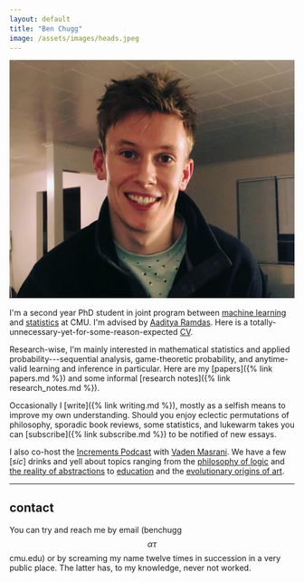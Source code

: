 ```yaml
---
layout: default
title: "Ben Chugg"
image: /assets/images/heads.jpeg
---
```


<img id='headerim' src="/assets/images/me.jpg">
<p id="caption"></p>

I'm a second year PhD student in joint program between [machine learning](https://www.ml.cmu.edu/) and [statistics](https://www.cmu.edu/dietrich/statistics-datascience/index.html) at CMU. I'm advised by [Aaditya Ramdas](https://www.stat.cmu.edu/~aramdas/).  Here is a totally-unnecessary-yet-for-some-reason-expected [CV](assets/files/cv.pdf).

Research-wise, I'm mainly interested in mathematical statistics and applied probability---sequential analysis, game-theoretic probability, and anytime-valid learning and inference in particular. Here are 
my [papers]({% link papers.md %}) and some informal [research notes]({% link research_notes.md %}). 

Occasionally I [write]({% link writing.md %}), mostly as a selfish means to improve my own understanding. Should you enjoy eclectic permutations of philosophy, sporadic book reviews, some statistics, and lukewarm takes you can [subscribe]({% link subscribe.md %}) to be notified of new essays. 

I also co-host the [Increments Podcast](https://www.incrementspodcast.com/) with [Vaden Masrani](https://vmasrani.github.io/). We have a few [_sic_] drinks and yell about topics ranging from the [philosophy of logic](https://www.incrementspodcast.com/28) and [the reality of abstractions](https://www.incrementspodcast.com/24) to  [education](https://www.incrementspodcast.com/37) and the [evolutionary origins of art](https://www.incrementspodcast.com/50). 


---

## contact

You can try and reach me by email (benchugg $$\alpha\tau$$ cmu.edu) or by screaming my name twelve times in succession in a very public place. The latter has, to my knowledge, never not worked. 



